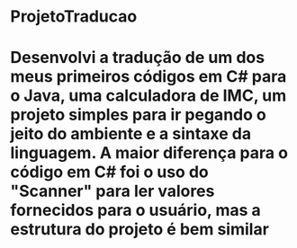 # ProjetoTraducao

# Desenvolvi a tradução de um dos meus primeiros códigos em C# para o Java, uma calculadora de IMC, um projeto simples para ir pegando o jeito do ambiente e a sintaxe da linguagem. A maior diferença para o código em C# foi o uso do "Scanner" para ler valores fornecidos para o usuário, mas a estrutura do projeto é bem similar
